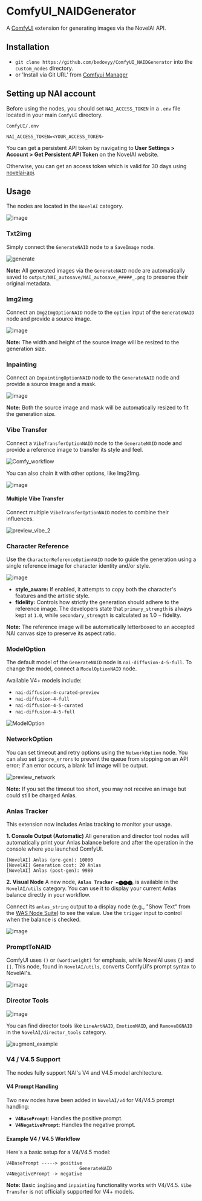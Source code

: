 # ComfyUI_NAIDGenerator

A [ComfyUI](https://github.com/comfyanonymous/ComfyUI) extension for generating images via the NovelAI API.

## Installation

- `git clone https://github.com/bedovyy/ComfyUI_NAIDGenerator` into the `custom_nodes` directory.
- or 'Install via Git URL' from [Comfyui Manager](https://github.com/ltdrdata/ComfyUI-Manager)

## Setting up NAI account

Before using the nodes, you should set `NAI_ACCESS_TOKEN` in a `.env` file located in your main `ComfyUI` directory.

`ComfyUI/.env`
```
NAI_ACCESS_TOKEN=<YOUR_ACCESS_TOKEN>
```

You can get a persistent API token by navigating to **User Settings > Account > Get Persistent API Token** on the NovelAI website.

Otherwise, you can get an access token which is valid for 30 days using [novelai-api](https://github.com/Aedial/novelai-api).

## Usage

The nodes are located in the `NovelAI` category.

![image](https://github.com/bedovyy/ComfyUI_NAIDGenerator/assets/137917911/8ab1ecc0-2ba8-4e38-8810-727e50a20923)

### Txt2img

Simply connect the `GenerateNAID` node to a `SaveImage` node.

![generate](https://github.com/bedovyy/ComfyUI_NAIDGenerator/assets/137917911/1328896d-7d4b-4d47-8ec2-d1c4e8e2561c)

**Note:** All generated images via the `GenerateNAID` node are automatically saved to `output/NAI_autosave/NAI_autosave_#####_.png` to preserve their original metadata.

### Img2img

Connect an `Img2ImgOptionNAID` node to the `option` input of the `GenerateNAID` node and provide a source image.

![image](https://github.com/bedovyy/ComfyUI_NAIDGenerator/assets/137917911/15ff8961-4f6b-4f23-86bf-34b86ace45c0)

**Note:** The width and height of the source image will be resized to the generation size.

### Inpainting

Connect an `InpaintingOptionNAID` node to the `GenerateNAID` node and provide a source image and a mask.

![image](https://github.com/bedovyy/ComfyUI_NAIDGenerator/assets/137917911/5ed1ad77-b90e-46be-8c37-9a5ee0935a3d)

**Note:** Both the source image and mask will be automatically resized to fit the generation size.

### Vibe Transfer

Connect a `VibeTransferOptionNAID` node to the `GenerateNAID` node and provide a reference image to transfer its style and feel.

![Comfy_workflow](https://github.com/bedovyy/ComfyUI_NAIDGenerator/assets/137917911/8c6c1c2e-f29d-42a1-b615-439155cb3164)

You can also chain it with other options, like Img2Img.

![image](https://github.com/bedovyy/ComfyUI_NAIDGenerator/assets/137917911/acf0496c-8c7c-48f4-9530-18e6a23669d5)

#### Multiple Vibe Transfer

Connect multiple `VibeTransferOptionNAID` nodes to combine their influences.

![preview_vibe_2](https://github.com/user-attachments/assets/2d56c0f7-bcd5-48ff-b436-012ea43604fe)

### Character Reference

Use the `CharacterReferenceOptionNAID` node to guide the generation using a single reference image for character identity and/or style.

![image](https://github.com/user-attachments/assets/9f21eff1-163e-49f4-9e4a-85ea25b29988)

-   **style_aware:** If enabled, it attempts to copy both the character's features and the artistic style.
-   **fidelity:** Controls how strictly the generation should adhere to the reference image. The developers state that `primary_strength` is always kept at `1.0`, while `secondary_strength` is calculated as $1.0 - \text{fidelity}$.

**Note:** The reference image will be automatically letterboxed to an accepted NAI canvas size to preserve its aspect ratio.

### ModelOption

The default model of the `GenerateNAID` node is `nai-diffusion-4-5-full`. To change the model, connect a `ModelOptionNAID` node.

Available V4+ models include:
- `nai-diffusion-4-curated-preview`
- `nai-diffusion-4-full`
- `nai-diffusion-4-5-curated`
- `nai-diffusion-4-5-full`

![ModelOption](https://github.com/bedovyy/ComfyUI_NAIDGenerator/assets/137917911/0b484edb-bcb5-428a-b2af-1372a9d7a34f)

### NetworkOption

You can set timeout and retry options using the `NetworkOption` node. You can also set `ignore_errors` to prevent the queue from stopping on an API error; if an error occurs, a blank 1x1 image will be output.

![preview_network](https://github.com/user-attachments/assets/d82b0ff2-c57c-4870-9024-8d78261a8fea)

**Note:** If you set the timeout too short, you may not receive an image but could still be charged Anlas.

### Anlas Tracker

This extension now includes Anlas tracking to monitor your usage.

**1. Console Output (Automatic)**
All generation and director tool nodes will automatically print your Anlas balance before and after the operation in the console where you launched ComfyUI.
```
[NovelAI] Anlas (pre-gen): 10000
[NovelAI] Generation cost: 20 Anlas
[NovelAI] Anlas (post-gen): 9980
```

**2. Visual Node**
A new node, **`Anlas Tracker ✒️🅝🅐🅘`**, is available in the `NovelAI/utils` category. You can use it to display your current Anlas balance directly in your workflow.

Connect its `anlas_string` output to a display node (e.g., "Show Text" from the [WAS Node Suite](https://github.com/WASasquatch/was-node-suite-comfyui)) to see the value. Use the `trigger` input to control when the balance is checked.

![image](https://github.com/user-attachments/assets/387799cd-36bd-4b5d-9746-bfd74db09f74) <!-- Placeholder for actual image -->

### PromptToNAID

ComfyUI uses `()` or `(word:weight)` for emphasis, while NovelAI uses `{}` and `[]`. This node, found in `NovelAI/utils`, converts ComfyUI's prompt syntax to NovelAI's.

![image](https://github.com/bedovyy/ComfyUI_NAIDGenerator/assets/137917911/25c48350-7268-4d6f-81fe-9eb080fc6e5a)

### Director Tools

![image](https://github.com/user-attachments/assets/e205a51e-59dc-4d5a-94c8-29715ed98739)

You can find director tools like `LineArtNAID`, `EmotionNAID`, and `RemoveBGNAID` in the `NovelAI/director_tools` category.

![augment_example](https://github.com/user-attachments/assets/5833e9fb-f92e-4d53-9069-58ca8503a3e7)

### V4 / V4.5 Support

The nodes fully support NAI's V4 and V4.5 model architecture.

#### V4 Prompt Handling

Two new nodes have been added in `NovelAI/v4` for V4/V4.5 prompt handling:

- **`V4BasePrompt`**: Handles the positive prompt.
- **`V4NegativePrompt`**: Handles the negative prompt.

#### Example V4 / V4.5 Workflow

Here's a basic setup for a V4/V4.5 model:

```
V4BasePrompt -----> positive
                           GenerateNAID
V4NegativePrompt -> negative
```

**Note:** Basic `img2img` and `inpainting` functionality works with V4/V4.5. `Vibe Transfer` is not officially supported for V4+ models.

